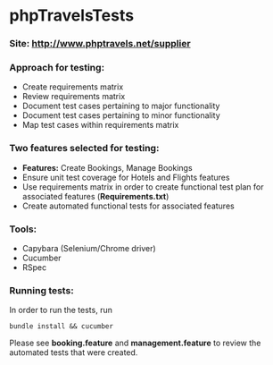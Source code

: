 # phpTravelsTests

### Site: http://www.phptravels.net/supplier

### Approach for testing:
* Create requirements matrix
* Review requirements matrix
* Document test cases pertaining to major functionality
* Document test cases pertaining to minor functionality
* Map test cases within requirements matrix

### Two features selected for testing:
* **Features:** Create Bookings, Manage Bookings
* Ensure unit test coverage for Hotels and Flights features
* Use requirements matrix in order to create functional test plan for associated features (**Requirements.txt**)
* Create automated functional tests for associated features

### Tools:
* Capybara (Selenium/Chrome driver)
* Cucumber
* RSpec

### Running tests:
In order to run the tests, run
```
bundle install && cucumber
```

Please see **booking.feature** and **management.feature** to review the automated tests that were created.